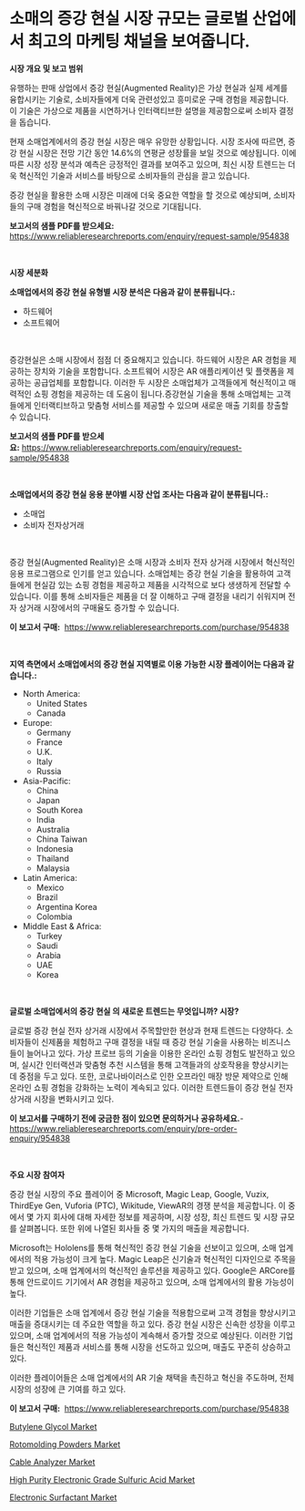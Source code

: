 <p><h1>소매의 증강 현실 시장 규모는 글로벌 산업에서 최고의 마케팅 채널을 보여줍니다.</h1></p><p><strong>시장 개요 및 보고 범위</strong></p>
<p><p>유행하는 판매 상업에서 증강 현실(Augmented Reality)은 가상 현실과 실제 세계를 융합시키는 기술로, 소비자들에게 더욱 관련성있고 흥미로운 구매 경험을 제공합니다. 이 기술은 가상으로 제품을 시연하거나 인터랙티브한 설명을 제공함으로써 소비자 결정을 돕습니다. </p><p>현재 소매업계에서의 증강 현실 시장은 매우 유망한 상황입니다. 시장 조사에 따르면, 증강 현실 시장은 전망 기간 동안 14.6%의 연평균 성장률을 보일 것으로 예상됩니다. 이에 따른 시장 성장 분석과 예측은 긍정적인 결과를 보여주고 있으며, 최신 시장 트렌드는 더욱 혁신적인 기술과 서비스를 바탕으로 소비자들의 관심을 끌고 있습니다. </p><p>증강 현실을 활용한 소매 시장은 미래에 더욱 중요한 역할을 할 것으로 예상되며, 소비자들의 구매 경험을 혁신적으로 바꿔나갈 것으로 기대됩니다.</p></p>
<p><strong>보고서의 샘플 PDF를 받으세요:</strong> <a href="https://www.reliableresearchreports.com/enquiry/request-sample/954838">https://www.reliableresearchreports.com/enquiry/request-sample/954838</a></p>
<p>&nbsp;</p>
<p><strong>시장 세분화</strong></p>
<p><strong>소매업에서의 증강 현실 유형별 시장 분석은 다음과 같이 분류됩니다.:</strong></p>
<p><ul><li>하드웨어</li><li>소프트웨어</li></ul></p>
<p>&nbsp;</p>
<p><p>증강현실은 소매 시장에서 점점 더 중요해지고 있습니다. 하드웨어 시장은 AR 경험을 제공하는 장치와 기술을 포함합니다. 소프트웨어 시장은 AR 애플리케이션 및 플랫폼을 제공하는 공급업체를 포함합니다. 이러한 두 시장은 소매업체가 고객들에게 혁신적이고 매력적인 쇼핑 경험을 제공하는 데 도움이 됩니다.증강현실 기술을 통해 소매업체는 고객들에게 인터랙티브하고 맞춤형 서비스를 제공할 수 있으며 새로운 매출 기회를 창출할 수 있습니다.</p></p>
<p><strong>보고서의 샘플 PDF를 받으세요:</strong>&nbsp;<a href="https://www.reliableresearchreports.com/enquiry/request-sample/954838">https://www.reliableresearchreports.com/enquiry/request-sample/954838</a></p>
<p>&nbsp;</p>
<p><strong> 소매업에서의 증강 현실 응용 분야별 시장 산업 조사는 다음과 같이 분류됩니다.:</strong></p>
<p><ul><li>소매업</li><li>소비자 전자상거래</li></ul></p>
<p>&nbsp;</p>
<p><p>증강 현실(Augmented Reality)은 소매 시장과 소비자 전자 상거래 시장에서 혁신적인 응용 프로그램으로 인기를 얻고 있습니다. 소매업체는 증강 현실 기술을 활용하여 고객들에게 현실감 있는 쇼핑 경험을 제공하고 제품을 시각적으로 보다 생생하게 전달할 수 있습니다. 이를 통해 소비자들은 제품을 더 잘 이해하고 구매 결정을 내리기 쉬워지며 전자 상거래 시장에서의 구매율도 증가할 수 있습니다.</p></p>
<p><strong>이 보고서 구매:</strong>&nbsp; <a href="https://www.reliableresearchreports.com/purchase/954838">https://www.reliableresearchreports.com/purchase/954838</a></p>
<p>&nbsp;</p>
<p><strong>지역 측면에서 소매업에서의 증강 현실 지역별로 이용 가능한 시장 플레이어는 다음과 같습니다.:</strong></p>
<p><ul>
    <li>
        North America:
        <ul>
            <li>United States</li>
            <li>Canada</li>
        </ul>
    </li>
    <li>
        Europe:
        <ul>
            <li>Germany</li>
            <li>France</li>
            <li>U.K.</li>
            <li>Italy</li>
            <li>Russia</li>
        </ul>
    </li>
    <li>
        Asia-Pacific:
        <ul>
            <li>China</li>
            <li>Japan</li>
            <li>South Korea</li>
            <li>India</li>
            <li>Australia</li>
            <li>China Taiwan</li>
            <li>Indonesia</li>
            <li>Thailand</li>
            <li>Malaysia</li>
        </ul>
    </li>
    <li>
        Latin America:
        <ul>
            <li>Mexico</li>
            <li>Brazil</li>
            <li>Argentina Korea</li>
            <li>Colombia</li>
        </ul>
    </li>
    <li>
        Middle East & Africa:
        <ul>
            <li>Turkey</li>
            <li>Saudi</li>
            <li>Arabia</li>
            <li>UAE</li>
            <li>Korea</li>
        </ul>
    </li>
    </ul></p>
<p>&nbsp;</p>
<p><strong>글로벌 소매업에서의 증강 현실 의 새로운 트렌드는 무엇입니까? 시장?</strong></p>
<p><p>글로벌 증강 현실 전자 상거래 시장에서 주목할만한 현상과 현재 트렌드는 다양하다. 소비자들이 신제품을 체험하고 구매 결정을 내릴 때 증강 현실 기술을 사용하는 비즈니스들이 늘어나고 있다. 가상 프로브 등의 기술을 이용한 온라인 쇼핑 경험도 발전하고 있으며, 실시간 인터랙션과 맞춤형 추천 시스템을 통해 고객들과의 상호작용을 향상시키는 데 중점을 두고 있다. 또한, 코로나바이러스로 인한 오프라인 매장 방문 제약으로 인해 온라인 쇼핑 경험을 강화하는 노력이 계속되고 있다. 이러한 트렌드들이 증강 현실 전자 상거래 시장을 변화시키고 있다.</p></p>
<p><strong>이 보고서를 구매하기 전에 궁금한 점이 있으면 문의하거나 공유하세요.</strong>- <a href="https://www.reliableresearchreports.com/enquiry/pre-order-enquiry/954838">https://www.reliableresearchreports.com/enquiry/pre-order-enquiry/954838</a></p>
<p>&nbsp;</p>
<p><strong>주요 시장 참여자</strong></p>
<p><p>증강 현실 시장의 주요 플레이어 중 Microsoft, Magic Leap, Google, Vuzix, ThirdEye Gen, Vuforia (PTC), Wikitude, ViewAR의 경쟁 분석을 제공합니다. 이 중에서 몇 가지 회사에 대해 자세한 정보를 제공하며, 시장 성장, 최신 트렌드 및 시장 규모를 살펴봅니다. 또한 위에 나열된 회사들 중 몇 가지의 매출을 제공합니다.</p><p>Microsoft는 Hololens를 통해 혁신적인 증강 현실 기술을 선보이고 있으며, 소매 업계에서의 적용 가능성이 크게 높다. Magic Leap은 신기술과 혁신적인 디자인으로 주목을 받고 있으며, 소매 업계에서의 혁신적인 솔루션을 제공하고 있다. Google은 ARCore를 통해 안드로이드 기기에서 AR 경험을 제공하고 있으며, 소매 업계에서의 활용 가능성이 높다.</p><p>이러한 기업들은 소매 업계에서 증강 현실 기술을 적용함으로써 고객 경험을 향상시키고 매출을 증대시키는 데 주요한 역할을 하고 있다. 증강 현실 시장은 신속한 성장을 이루고 있으며, 소매 업계에서의 적용 가능성이 계속해서 증가할 것으로 예상된다. 이러한 기업들은 혁신적인 제품과 서비스를 통해 시장을 선도하고 있으며, 매출도 꾸준히 상승하고 있다.</p><p>이러한 플레이어들은 소매 업계에서의 AR 기술 채택을 촉진하고 혁신을 주도하며, 전체 시장의 성장에 큰 기여를 하고 있다.</p></p>
<p><strong>이 보고서 구매:</strong>&nbsp;&nbsp;<a href="https://www.reliableresearchreports.com/purchase/954838">https://www.reliableresearchreports.com/purchase/954838</a></p>
<p><p><a href="https://view.publitas.com/reportprime-1/butylene-glycol-market-size-market-trends-and-growth-outlook-forecasted-for-period-from-2024-to-2031/">Butylene Glycol Market</a></p><p><a href="https://frill-swim-3cd.notion.site/Rotomolding-Powders-Market-Size-Evaluating-its-Market-Trends-Growth-and-Projections-2024-2031-d44fd4c755284891847c5124335a53cd">Rotomolding Powders Market</a></p><p><a href="https://view.publitas.com/reportprime-1/cable-analyzer-market-analysis-examines-its-scope-on-growth-opportunities-and-forecasted-trends-spanning-from-2024-to-2031/">Cable Analyzer Market</a></p><p><a href="https://cautious-neon-760.notion.site/Insights-into-High-Purity-Electronic-Grade-Sulfuric-Acid-Market-Size-Analysing-Market-Share-Trends-8de22120de4c43ef9b6dda33c21ae2ca">High Purity Electronic Grade Sulfuric Acid Market</a></p><p><a href="https://github.com/mauripalmi/Market-Research-Report-List-2/blob/main/electronic-surfactant-market.md">Electronic Surfactant Market</a></p></p>
